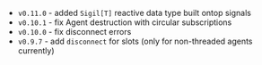 - `v0.11.0` - added `Sigil[T]` reactive data type built ontop signals
- `v0.10.1` - fix Agent destruction with circular subscriptions
- `v0.10.0` - fix disconnect errors
- `v0.9.7` - add `disconnect` for slots (only for non-threaded agents currently)